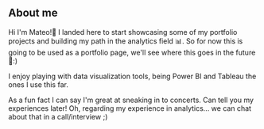 ## About me 

Hi I'm Mateo!👋 I landed here to start showcasing some of my portfolio projects and building my path in the analytics field 📊. So for now this is going to be used as a portfolio page, we'll see where this goes in the future 🚀:)

I enjoy playing with data visualization tools, being Power BI and Tableau the ones I use this far.

As a fun fact I can say I'm great at sneaking in to concerts. Can tell you my experiences later! Oh, regarding my experience in analytics... we can chat about that in a call/interview ;)
<!--
- 🔭 I’m currently working on ...
- 🌱 I’m currently learning ...
- 👯 I’m looking to collaborate on ...
- 🤔 I’m looking for help with ...
- 💬 Ask me about ...
- 📫 How to reach me: ...
- 😄 Pronouns: ...
- ⚡ Fun fact: ...
